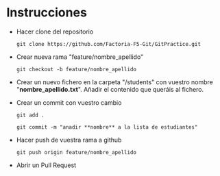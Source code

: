 # Instrucciones

- Hacer clone del repositorio

    `git clone https://github.com/Factoria-F5-Git/GitPractice.git`

- Crear nueva rama "feature/nombre_apellido"

    `git checkout -b feature/nombre_apellido`

- Crear un nuevo fichero en la carpeta "/students" con vuestro nombre "**nombre_apellido.txt**". Añadir el contenido que queráis al fichero.


- Crear un commit con vuestro cambio

    `git add .`

    `git commit -m "anadir **nombre** a la lista de estudiantes"`


- Hacer push de vuestra rama a github

    `git push origin feature/nombre_apellido`


- Abrir un Pull Request
